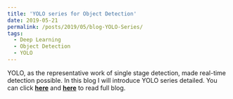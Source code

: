 ```yaml
---
title: 'YOLO series for Object Detection'
date: 2019-05-21
permalink: /posts/2019/05/blog-YOLO-Series/
tags:
  - Deep Learning
  - Object Detection
  - YOLO
---
```


YOLO, as the representative work of single stage detection, made real-time detection possible. In this blog I will introduce YOLO series detailed. You can click [**here**](https://zhuanlan.zhihu.com/p/57878269) and [**here**](https://github.com/PrideLee/Machine-Learning-Notes/tree/master/Machine%20Learning/YOLO) to read full blog.
